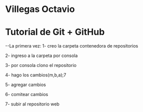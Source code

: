 # Villegas Octavio
# Tutorial de Git + GitHub

--La primera vez:
1- creo la carpeta contenedora de repositorios

2- ingreso a la carpeta por consola

3- por consola clono el repositorio

4- hago los cambios(m,b,a);7

5- agregar cambios

6- comitear cambios

7- subir al repositorio web